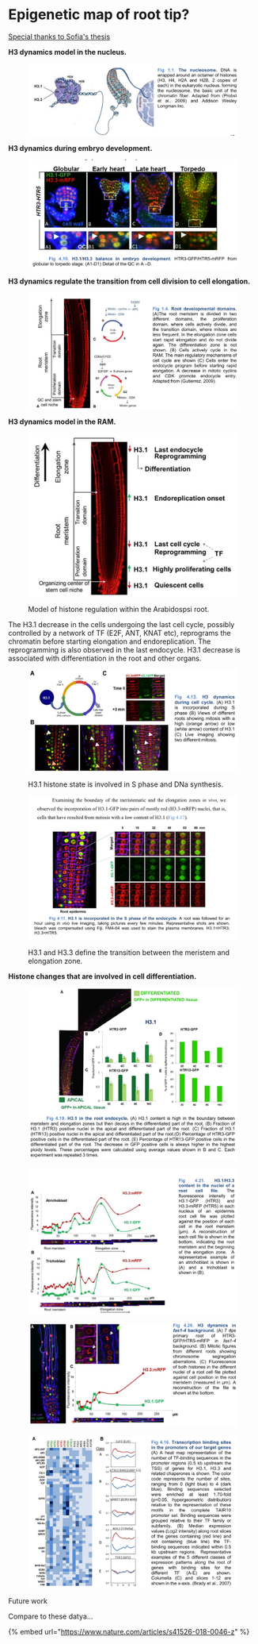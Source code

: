# Epigenetic map of root tip?

[Special thanks to Sofia's thesis ](https://repositorio.uam.es/bitstream/handle/10486/667993/otero\_perez\_sofia.pdf?sequence=1\&isAllowed=y)

**H3 dynamics model in the nucleus.**&#x20;

<figure><img src=".gitbook/assets/image (9).png" alt=""><figcaption></figcaption></figure>

**H3 dynamics during embryo development.**&#x20;

<figure><img src=".gitbook/assets/image (7).png" alt=""><figcaption></figcaption></figure>

**H3 dynamics regulate the transition from cell division to cell elongation.**&#x20;

<figure><img src=".gitbook/assets/image (8).png" alt=""><figcaption></figcaption></figure>

**H3 dynamics model in the RAM.**&#x20;

<figure><img src=".gitbook/assets/image (2).png" alt=""><figcaption><p>Model of histone regulation within the Arabidospsi root.</p></figcaption></figure>

The H3.1 decrease in the cells undergoing the last cell cycle, possibly controlled by a network of TF (E2F, ANT, KNAT etc), reprograms the chromatin before starting elongation and endoreplication. The reprogramming is also observed in the last endocycle. H3.1 decrease is associated with differentiation in the root and other organs.

<figure><img src=".gitbook/assets/image (6).png" alt=""><figcaption><p>H3.1 histone state is involved in S phase and DNa synthesis. </p></figcaption></figure>

<figure><img src=".gitbook/assets/image (4).png" alt=""><figcaption><p>H3.1 and H3.3 define the transition between the meristem and elongation zone.</p></figcaption></figure>

**Histone changes that are involved in cell differentiation.**&#x20;

<figure><img src=".gitbook/assets/image (3).png" alt=""><figcaption></figcaption></figure>

<figure><img src=".gitbook/assets/image (2) (1).png" alt=""><figcaption></figcaption></figure>

<figure><img src=".gitbook/assets/image (1) (1).png" alt=""><figcaption></figcaption></figure>

<figure><img src=".gitbook/assets/image (5).png" alt=""><figcaption></figcaption></figure>





Future work





Compare to these datya...

{% embed url="https://www.nature.com/articles/s41526-018-0046-z" %}
